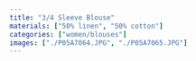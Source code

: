 ```yaml
---
title: "3/4 Sleeve Blouse"
materials: ["50% linen", "50% cotton"]
categories: ["women/blouses"]
images: ["./P05A7064.JPG", "./P05A7065.JPG"]
---
```

